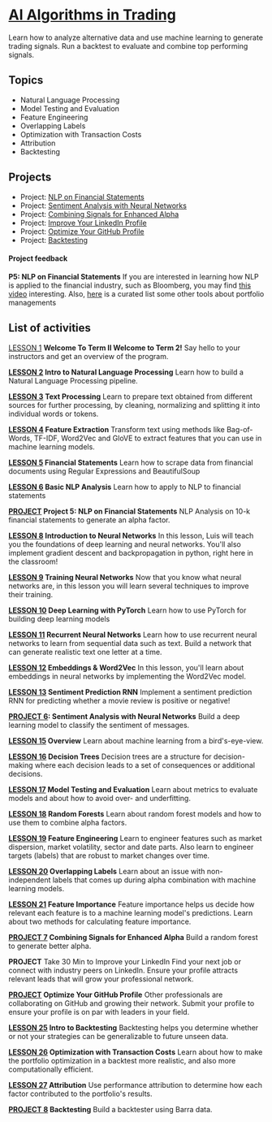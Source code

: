 # [AI Algorithms in Trading](https://classroom.udacity.com/nanodegrees/nd880/parts/20d53643-50e8-41b6-8063-3d2ac4934bb2)

Learn how to analyze alternative data and use machine learning to generate trading signals. Run a backtest to evaluate and combine top performing signals.

## Topics

- Natural Language Processing
- Model Testing and Evaluation
- Feature Engineering
- Overlapping Labels
- Optimization with Transaction Costs
- Attribution
- Backtesting

## Projects

- Project: [NLP on Financial Statements](https://classroom.udacity.com/nanodegrees/nd880/parts/20d53643-50e8-41b6-8063-3d2ac4934bb2/modules/cd989b29-0356-4a9f-af47-509264955c8b/lessons/d1d781e4-916a-4d4d-b590-91db42ad8242/project)
- Project: [Sentiment Analysis with Neural Networks](https://classroom.udacity.com/nanodegrees/nd880/parts/20d53643-50e8-41b6-8063-3d2ac4934bb2/modules/cd989b29-0356-4a9f-af47-509264955c8b/lessons/10057b09-9ff6-4681-b7d4-1ecec322a555/project)
- Project: [Combining Signals for Enhanced Alpha](https://classroom.udacity.com/nanodegrees/nd880/parts/20d53643-50e8-41b6-8063-3d2ac4934bb2/modules/cd989b29-0356-4a9f-af47-509264955c8b/lessons/a97c8cae-bc8d-4626-9e11-adf65c500ab9/project)
- Project: [Improve Your LinkedIn Profile](https://classroom.udacity.com/nanodegrees/nd880/parts/20d53643-50e8-41b6-8063-3d2ac4934bb2/modules/cd989b29-0356-4a9f-af47-509264955c8b/lessons/20707806-8f14-420f-b613-4196199a88c1/project)
- Project: [Optimize Your GitHub Profile](https://classroom.udacity.com/nanodegrees/nd880/parts/20d53643-50e8-41b6-8063-3d2ac4934bb2/modules/cd989b29-0356-4a9f-af47-509264955c8b/lessons/de38d0de-afac-4d34-a339-25c2519cf9f9/project)
- Project: [Backtesting](https://classroom.udacity.com/nanodegrees/nd880/parts/20d53643-50e8-41b6-8063-3d2ac4934bb2/modules/cd989b29-0356-4a9f-af47-509264955c8b/lessons/572c48d0-6d50-46e1-832a-9769383eb3c4/project)



#### Project feedback

**P5: NLP on Financial Statements** If you are interested in learning how NLP is applied to the financial industry, such as Bloomberg, you may find [this video](https://www.youtube.com/watch?v=FZbvvMLx190&feature=youtu.be) interesting. Also, [here](https://github.com/firmai/financial-machine-learning#portfolio-management) is a curated list some other tools about portfolio managements



## List of activities

[LESSON 1](https://classroom.udacity.com/nanodegrees/nd880/parts/20d53643-50e8-41b6-8063-3d2ac4934bb2/modules/cd989b29-0356-4a9f-af47-509264955c8b/lessons/47d7f300-28f8-4c7a-84c2-08476ae7410b/concepts/last-viewed) **Welcome To Term II Welcome to Term 2!** Say hello to your instructors and get an overview of the program.

**[LESSON 2](https://classroom.udacity.com/nanodegrees/nd880/parts/20d53643-50e8-41b6-8063-3d2ac4934bb2/modules/cd989b29-0356-4a9f-af47-509264955c8b/lessons/44a8b783-0df5-4914-877a-39aa259821f8/concepts/last-viewed) Intro to Natural Language Processing** Learn how to build a Natural Language Processing pipeline.

**[LESSON 3](https://classroom.udacity.com/nanodegrees/nd880/parts/20d53643-50e8-41b6-8063-3d2ac4934bb2/modules/cd989b29-0356-4a9f-af47-509264955c8b/lessons/288760e6-9a5b-4936-95cc-8d690d6f4cf8/concepts/last-viewed) Text Processing** Learn to prepare text obtained from different sources for further processing, by cleaning, normalizing and splitting it into individual words or tokens.

**[LESSON 4](https://classroom.udacity.com/nanodegrees/nd880/parts/20d53643-50e8-41b6-8063-3d2ac4934bb2/modules/cd989b29-0356-4a9f-af47-509264955c8b/lessons/5747769a-e2e1-43fa-8542-f121b227ab00/concepts/last-viewed) Feature Extraction** Transform text using methods like Bag-of-Words, TF-IDF, Word2Vec and GloVE to extract features that you can use in machine learning models.

**[LESSON 5](https://classroom.udacity.com/nanodegrees/nd880/parts/20d53643-50e8-41b6-8063-3d2ac4934bb2/modules/cd989b29-0356-4a9f-af47-509264955c8b/lessons/56e481ed-1271-4711-a6ba-6422cfe87643/concepts/last-viewed) Financial Statements** Learn how to scrape data from financial documents using Regular Expressions and BeautifulSoup

**[LESSON 6](https://classroom.udacity.com/nanodegrees/nd880/parts/20d53643-50e8-41b6-8063-3d2ac4934bb2/modules/cd989b29-0356-4a9f-af47-509264955c8b/lessons/d1d781e4-916a-4d4d-b590-91db42ad8242/concepts/last-viewed) Basic NLP Analysis** Learn how to apply to NLP to financial statements

**[PROJECT](https://classroom.udacity.com/nanodegrees/nd880/parts/20d53643-50e8-41b6-8063-3d2ac4934bb2/modules/a0ddc1fa-dac3-48b1-ac73-6f3a43492432/lessons/00912248-2445-4713-ad9c-76b8536e1959/concepts/last-viewed) Project 5: NLP on Financial Statements** NLP Analysis on 10-k financial statements to generate an alpha factor.

**[LESSON 8](https://classroom.udacity.com/nanodegrees/nd880/parts/20d53643-50e8-41b6-8063-3d2ac4934bb2/modules/cd989b29-0356-4a9f-af47-509264955c8b/lessons/d0936480-80f5-4b91-a1a6-56c2acae3743/concepts/last-viewed) Introduction to Neural Networks** In this lesson, Luis will teach you the foundations of deep learning and neural networks. You'll also implement gradient descent and backpropagation in python, right here in the classroom!

**[LESSON 9](https://classroom.udacity.com/nanodegrees/nd880/parts/20d53643-50e8-41b6-8063-3d2ac4934bb2/modules/cd989b29-0356-4a9f-af47-509264955c8b/lessons/f85e98c9-3e76-4fa6-8f7f-fb7e79a742a5/concepts/last-viewed) Training Neural Networks** Now that you know what neural networks are, in this lesson you will learn several techniques to improve their training.

**[LESSON 10](https://classroom.udacity.com/nanodegrees/nd880/parts/20d53643-50e8-41b6-8063-3d2ac4934bb2/modules/cd989b29-0356-4a9f-af47-509264955c8b/lessons/e75be3c6-0412-44e5-a851-2e0c82b49218/concepts/last-viewed) Deep Learning with PyTorch** Learn how to use PyTorch for building deep learning models

**[LESSON 11](https://classroom.udacity.com/nanodegrees/nd880/parts/20d53643-50e8-41b6-8063-3d2ac4934bb2/modules/cd989b29-0356-4a9f-af47-509264955c8b/lessons/10057b09-9ff6-4681-b7d4-1ecec322a555/concepts/last-viewed) Recurrent Neural Networks** Learn how to use recurrent neural networks to learn from sequential data such as text. Build a network that can generate realistic text one letter at a time.

**[LESSON 12](https://classroom.udacity.com/nanodegrees/nd880/parts/20d53643-50e8-41b6-8063-3d2ac4934bb2/modules/cd989b29-0356-4a9f-af47-509264955c8b/lessons/0a8ef0e2-8a0e-4087-8fc7-ac397da134e2/concepts/last-viewed) Embeddings & Word2Vec** In this lesson, you'll learn about embeddings in neural networks by implementing the Word2Vec model.

**[LESSON 13](https://classroom.udacity.com/nanodegrees/nd880/parts/20d53643-50e8-41b6-8063-3d2ac4934bb2/modules/cd989b29-0356-4a9f-af47-509264955c8b/lessons/0a8ef0e2-8a0e-4087-8fc7-ac397da134e2/concepts/last-viewed) Sentiment Prediction RNN** Implement a sentiment prediction RNN for predicting whether a movie review is positive or negative!

**[PROJECT 6](https://classroom.udacity.com/nanodegrees/nd880/parts/20d53643-50e8-41b6-8063-3d2ac4934bb2/modules/cd989b29-0356-4a9f-af47-509264955c8b/lessons/24ecc7f1-ccf6-4c2a-a474-5bea622730da/concepts/last-viewed): Sentiment Analysis with Neural Networks** Build a deep learning model to classify the sentiment of messages.

**[LESSON 15](https://classroom.udacity.com/nanodegrees/nd880/parts/20d53643-50e8-41b6-8063-3d2ac4934bb2/modules/cd989b29-0356-4a9f-af47-509264955c8b/lessons/5c3b068c-4de2-468b-88ad-3bc7e358b7ba/concepts/last-viewed) Overview** Learn about machine learning from a bird's-eye-view.

**[LESSON 16](https://classroom.udacity.com/nanodegrees/nd880/parts/20d53643-50e8-41b6-8063-3d2ac4934bb2/modules/cd989b29-0356-4a9f-af47-509264955c8b/lessons/6a5fa360-2c0f-4573-a0f1-45971d67909c/concepts/last-viewed) Decision Trees** Decision trees are a structure for decision-making where each decision leads to a set of consequences or additional decisions.

**[LESSON 17](https://classroom.udacity.com/nanodegrees/nd880/parts/20d53643-50e8-41b6-8063-3d2ac4934bb2/modules/cd989b29-0356-4a9f-af47-509264955c8b/lessons/54d166b1-bed4-48bf-b0d9-0c34d688fab5/concepts/last-viewed) Model Testing and Evaluation** Learn about metrics to evaluate models and about how to avoid over- and underfitting.

**[LESSON 18](https://classroom.udacity.com/nanodegrees/nd880/parts/20d53643-50e8-41b6-8063-3d2ac4934bb2/modules/cd989b29-0356-4a9f-af47-509264955c8b/lessons/9ffcb946-c65b-4695-90e9-31bc0fc6b388/concepts/last-viewed) Random Forests** Learn about random forest models and how to use them to combine alpha factors.

**[LESSON 19](https://classroom.udacity.com/nanodegrees/nd880/parts/20d53643-50e8-41b6-8063-3d2ac4934bb2/modules/cd989b29-0356-4a9f-af47-509264955c8b/lessons/9e5add2a-064b-4763-ad27-35aa093d77a0/concepts/last-viewed) Feature Engineering** Learn to engineer features such as market dispersion, market volatility, sector and date parts. Also learn to engineer targets (labels) that are robust to market changes over time.

**[LESSON 20](https://classroom.udacity.com/nanodegrees/nd880/parts/20d53643-50e8-41b6-8063-3d2ac4934bb2/modules/cd989b29-0356-4a9f-af47-509264955c8b/lessons/345ffc46-d929-4f6a-8af8-792bf9b03629/concepts/last-viewed) Overlapping Labels** Learn about an issue with non-independent labels that comes up during alpha combination with machine learning models.

**[LESSON 21](https://classroom.udacity.com/nanodegrees/nd880/parts/20d53643-50e8-41b6-8063-3d2ac4934bb2/modules/cd989b29-0356-4a9f-af47-509264955c8b/lessons/a97c8cae-bc8d-4626-9e11-adf65c500ab9/concepts/last-viewed) Feature Importance** Feature importance helps us decide how relevant each feature is to a machine learning model's predictions. Learn about two methods for calculating feature importance.

**[PROJECT 7](https://classroom.udacity.com/nanodegrees/nd880/parts/20d53643-50e8-41b6-8063-3d2ac4934bb2/modules/cd989b29-0356-4a9f-af47-509264955c8b/lessons/de38d0de-afac-4d34-a339-25c2519cf9f9/concepts/last-viewed) Combining Signals for Enhanced Alpha** Build a random forest to generate better alpha.

**PROJECT** Take 30 Min to Improve your LinkedIn Find your next job or connect with industry peers on LinkedIn. Ensure your profile attracts relevant leads that will grow your professional network.

**[PROJECT](https://classroom.udacity.com/nanodegrees/nd880/parts/20d53643-50e8-41b6-8063-3d2ac4934bb2/modules/cd989b29-0356-4a9f-af47-509264955c8b/lessons/799afe55-9f0f-4dd1-af5e-0d208f6974d8/concepts/last-viewed) Optimize Your GitHub Profile** Other professionals are collaborating on GitHub and growing their network. Submit your profile to ensure your profile is on par with leaders in your field.

**[LESSON 25](https://classroom.udacity.com/nanodegrees/nd880/parts/20d53643-50e8-41b6-8063-3d2ac4934bb2/modules/cd989b29-0356-4a9f-af47-509264955c8b/lessons/482720f4-5772-4878-a746-1799af74013f/concepts/last-viewed) Intro to Backtesting** Backtesting helps you determine whether or not your strategies can be generalizable to future unseen data.

**[LESSON 26](https://classroom.udacity.com/nanodegrees/nd880/parts/20d53643-50e8-41b6-8063-3d2ac4934bb2/modules/cd989b29-0356-4a9f-af47-509264955c8b/lessons/c2c1c6b7-3de1-47da-a97a-35b1302228f8/concepts/last-viewed) Optimization with Transaction Costs** Learn about how to make the portfolio optimization in a backtest more realistic, and also more computationally efficient.

**[LESSON 27](https://classroom.udacity.com/nanodegrees/nd880/parts/20d53643-50e8-41b6-8063-3d2ac4934bb2/modules/cd989b29-0356-4a9f-af47-509264955c8b/lessons/572c48d0-6d50-46e1-832a-9769383eb3c4/concepts/last-viewed) Attribution** Use performance attribution to determine how each factor contributed to the portfolio's results.

**[PROJECT 8](https://classroom.udacity.com/nanodegrees/nd880/parts/20d53643-50e8-41b6-8063-3d2ac4934bb2/modules/cd989b29-0356-4a9f-af47-509264955c8b/lessons/572c48d0-6d50-46e1-832a-9769383eb3c4/concepts/last-viewed) Backtesting** Build a backtester using Barra data.